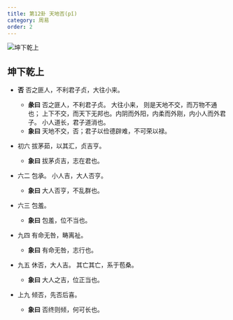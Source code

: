 ```yaml
---
title: 第12卦 天地否(pǐ)
category: 周易
order: 2
---
```


![坤下乾上](https://upload.wikimedia.org/wikipedia/commons/f/f3/Yijing12.jpg)

## 坤下乾上

* **否** 否之匪人，不利君子贞，大往小来。
  * **彖曰** 否之匪人，不利君子贞。 大往小来， 则是天地不交，而万物不通也； 上下不交，而天下无邦也。内阴而外阳，内柔而外刚，内小人而外君子。 小人道长，君子道消也。
  * **象曰** 天地不交，否；君子以俭德辟难，不可荣以禄。

* 初六 拔茅茹，以其汇，贞吉亨。
  * **象曰** 拔茅贞吉，志在君也。

* 六二 包承。 小人吉，大人否亨。
  * **象曰** 大人否亨，不乱群也。

* 六三 包羞。
  * **象曰** 包羞，位不当也。

* 九四 有命无咎，畴离祉。
  * **象曰** 有命无咎，志行也。

* 九五 休否，大人吉。 其亡其亡，系于苞桑。
  * **象曰** 大人之吉，位正当也。

* 上九 倾否，先否后喜。
  * **象曰** 否终则倾，何可长也。